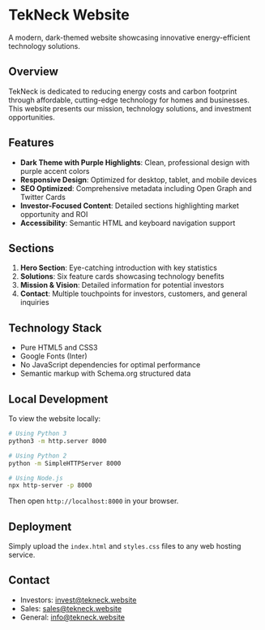 # TekNeck Website

A modern, dark-themed website showcasing innovative energy-efficient technology solutions.

## Overview

TekNeck is dedicated to reducing energy costs and carbon footprint through affordable, cutting-edge technology for homes and businesses. This website presents our mission, technology solutions, and investment opportunities.

## Features

- **Dark Theme with Purple Highlights**: Clean, professional design with purple accent colors
- **Responsive Design**: Optimized for desktop, tablet, and mobile devices
- **SEO Optimized**: Comprehensive metadata including Open Graph and Twitter Cards
- **Investor-Focused Content**: Detailed sections highlighting market opportunity and ROI
- **Accessibility**: Semantic HTML and keyboard navigation support

## Sections

1. **Hero Section**: Eye-catching introduction with key statistics
2. **Solutions**: Six feature cards showcasing technology benefits
3. **Mission & Vision**: Detailed information for potential investors
4. **Contact**: Multiple touchpoints for investors, customers, and general inquiries

## Technology Stack

- Pure HTML5 and CSS3
- Google Fonts (Inter)
- No JavaScript dependencies for optimal performance
- Semantic markup with Schema.org structured data

## Local Development

To view the website locally:

```bash
# Using Python 3
python3 -m http.server 8000

# Using Python 2
python -m SimpleHTTPServer 8000

# Using Node.js
npx http-server -p 8000
```

Then open `http://localhost:8000` in your browser.

## Deployment

Simply upload the `index.html` and `styles.css` files to any web hosting service.

## Contact

- Investors: invest@tekneck.website
- Sales: sales@tekneck.website
- General: info@tekneck.website
